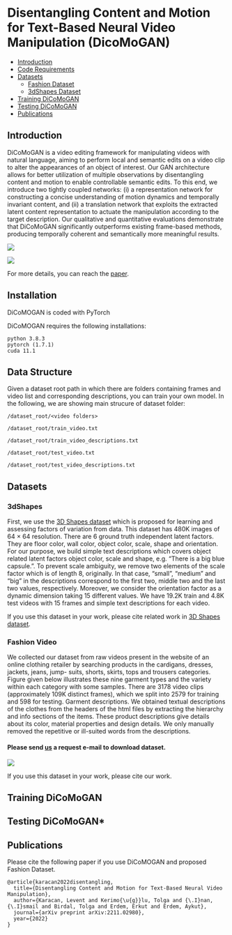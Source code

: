 # Disentangling Content and Motion for Text-Based Neural Video Manipulation (DicoMoGAN)

- [Introduction](#introduction)
- [Code Requirements](#requirements)
- [Datasets](#data-structure)
    - [Fashion Dataset](#fashion)
    - [3dShapes Dataset](#3dshapes)
- [Training DiCoMoGAN](#training)
- [Testing DiCoMoGAN](#testing)
- [Publications](#publications)

## Introduction

DiCoMoGAN is a video editing framework for manipulating videos with natural language, aiming to perform local and semantic edits on a video clip to alter the appearances of an object of interest. Our GAN architecture allows for better utilization of multiple observations by disentangling content and motion to enable controllable semantic edits. To this end, we introduce two tightly coupled networks: (i) a representation network for constructing a concise understanding of motion dynamics and temporally invariant content, and (ii) a translation network that exploits the extracted latent content representation to actuate the manipulation according to the target description. Our qualitative and quantitative evaluations demonstrate that DiCoMoGAN significantly outperforms existing frame-based methods, producing temporally coherent and semantically more meaningful results.


![](architecture.png)

![](teaser.png)

For more details, you can reach the [paper](https://arxiv.org/abs/2211.02980). 
## Installation

DiCoMOGAN is coded with PyTorch

DiCoMOGAN requires the following installations:

```
python 3.8.3
pytorch (1.7.1)
cuda 11.1
```


## Data Structure

Given a dataset root path in which there are folders containing frames and video list  and corresponding descriptions, you can train your own model.
In the following, we are showing main strucure of dataset folder:

`/dataset_root/<video folders>`

`/dataset_root/train_video.txt`

`/dataset_root/train_video_descriptions.txt`

`/dataset_root/test_video.txt`

`/dataset_root/test_video_descriptions.txt`


## Datasets

### 3dShapes
First, we use the [3D Shapes dataset](https://github.com/deepmind/3d-shapes) which is proposed for learning and
assessing factors of variation from data. This dataset has 480K images of 64 × 64 resolution.
There are 6 ground truth independent latent factors. They are floor color, wall color, object
color, scale, shape and orientation. For our purpose, we build simple text descriptions which
covers object related latent factors object color, scale and shape, e.g. “There is a big blue
capsule.”. To prevent scale ambiguity, we remove two elements of the scale factor which
is of length 8, originally. In that case, “small”, “medium” and “big” in the descriptions
correspond to the first two, middle two and the last two values, respectively. Moreover, we
consider the orientation factor as a dynamic dimension taking 15 different values. We have
19.2K train and 4.8K test videos with 15 frames and simple text descriptions for each video. 

If you use this dataset in your work, please cite related work in [3D Shapes dataset](https://github.com/deepmind/3d-shapes).


### Fashion Video

We collected our dataset from raw videos present in the website of an
online clothing retailer by searching products in the cardigans, dresses, jackets, jeans, jump-
suits, shorts, skirts, tops and trousers categories. Figure given below illustrates these nine garment types
and the variety within each category with some samples. There are 3178 video clips
(approximately 109K distinct frames), which we split into 2579 for training and 598 for
testing.
Garment descriptions. We obtained textual descriptions of the clothes from the headers
of the html files by extracting the hierarchy and info sections of the items. These product
descriptions give details about its color, material properties and design details. We only
manually removed the repetitive or ill-suited words from the descriptions. 

#### Please send [us](levent.karacan@iste.edu.tr) a request e-mail to download dataset.

![](fashion.png)


If you use this dataset in your work, please cite our work.

## Training DiCoMoGAN


## Testing DiCoMoGAN*



## Publications

Please cite the following paper if you use DiCoMOGAN and proposed Fashion Dataset.

```
@article{karacan2022disentangling,
  title={Disentangling Content and Motion for Text-Based Neural Video Manipulation},
  author={Karacan, Levent and Kerimo{\u{g}}lu, Tolga and {\.I}nan, {\.I}smail and Birdal, Tolga and Erdem, Erkut and Erdem, Aykut},
  journal={arXiv preprint arXiv:2211.02980},
  year={2022}
}
```
